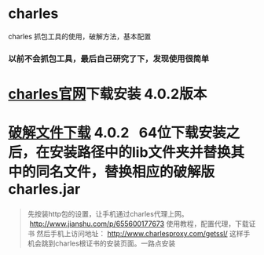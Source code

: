# charles
charles 抓包工具的使用，破解方法，基本配置

### 以前不会抓包工具，最后自己研究了下，发现使用很简单
# [charles官网](https://www.charlesproxy.com/latest-release/download.do )下载安装  4.0.2版本
# [破解文件下载](http://blog.csdn.net/tech4j/article/details/53509329)  4.0.2   64位下载安装之后，在安装路径中的lib文件夹并替换其中的同名文件，替换相应的破解版charles.jar
###
>  先按装http包的设置，让手机通过charles代理上网。
>  http://www.jianshu.com/p/655600177673 使用教程，配置代理，下载证书
>  然后手机上访问地址： http://www.charlesproxy.com/getssl/
>  这样手机会跳到charles根证书的安装页面。一路点安装
>  
